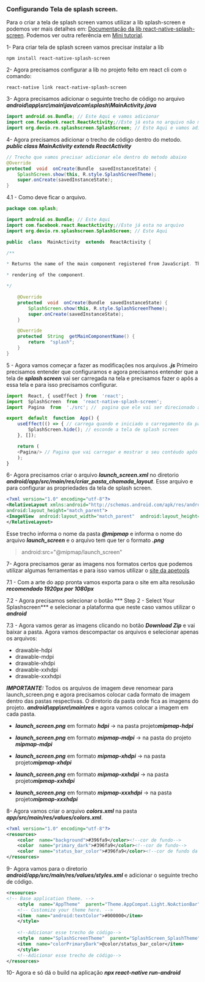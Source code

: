 ### Configurando Tela de splash screen.

Para o criar a tela de splash screen vamos utilizar a lib splash-screen e podemos ver mais detalhes em: [Documentação da lib react-native-splash-screen](https://github.com/crazycodeboy/react-native-splash-screen). Podemos ver outra referência em [Mini tutorial](https://medium.com/@willjcpower/configurando-a-splash-screen-no-react-native-cli-android-630e4255da22).

1- Para criar  tela de splash screen vamos precisar instalar a lib 
```
npm install react-native-splash-screen
```
2- Agora precisamos configurar a lib no projeto feito em react cli com o comando:
```
react-native link react-native-splash-screen
```
3- Agora precisamos adicionar o seguinte trecho de código no arquivo ***android\app\src\main\java\com\splash\MainActivity.java***

```java
import android.os.Bundle; // Este Aqui e vamos adicionar
import com.facebook.react.ReactActivity;//Este já esta no arquivo não modificar
import org.devio.rn.splashscreen.SplashScreen; // Este Aqui e vamos adicionar
```
4- Agora precisamos adicionar o trecho de código dentro do metodo. ***public  class  MainActivity  extends  ReactActivity***
```java
// Trecho que vamos precisar adicionar ele dentro do metodo abaixo
@Override
protected  void  onCreate(Bundle  savedInstanceState) {
	SplashScreen.show(this, R.style.SplashScreenTheme);
	super.onCreate(savedInstanceState);
}
```

4.1 -  Como deve ficar o arquivo.

```java
package com.splash;

import android.os.Bundle; // Este Aqui
import com.facebook.react.ReactActivity;//Este já esta no arquivo
import org.devio.rn.splashscreen.SplashScreen; // Este Aqui

public  class  MainActivity  extends  ReactActivity {

/**

* Returns the name of the main component registered from JavaScript. This is used to schedule

* rendering of the component.

*/

	@Override
	protected  void  onCreate(Bundle  savedInstanceState) {
		SplashScreen.show(this, R.style.SplashScreenTheme);
		super.onCreate(savedInstanceState);
	}

	@Override
	protected  String  getMainComponentName() {
		return  "splash";
	}
}
```
5 - Agora vamos começar a fazer as modificações nos arquivos ***.js*** Primeiro precisamos entender que configuramos e agora precisamos entender que a tela de ***splash screen*** vai ser carregada na tela e precisamos fazer o apôs a essa tela e para isso precisamos configurar.

```javascript
import  React, { useEffect } from  'react';
import  SplashScreen  from  'react-native-splash-screen';
import  Pagina  from  './src'; //  pagina que ele vai ser direcionado apos o carregamento da tela de splash screen

export  default  function  App() {
	useEffect(() => { // carrega quando e iniciado o carregamento da pagina
		SplashScreen.hide(); // esconde a tela de splash screen 
	}, []);

	return (
	<Pagina/> // Pagina que vai carregar e mostrar o seu contéudo apôs a tela de splah screen
	);
}
``` 
6- Agora precisamos criar o arquivo ***launch_screen.xml*** no diretorio ***android/app/src/main/res/criar_pasta_chamada_layout***. Esse arquivo e para configurar as propriedades da tela de splash screen.

```xml
<?xml version="1.0" encoding="utf-8"?>
<RelativeLayout xmlns:android="http://schemas.android.com/apk/res/android" android:orientation="vertical"  android:layout_width="match_parent"
android:layout_height="match_parent">
<ImageView  android:layout_width="match_parent"  android:layout_height="match_parent"  android:src="@mipmap/launch_screen"  android:scaleType="centerCrop"/>
</RelativeLayout>
```
Esse trecho informa o nome da pasta ***@mipmap*** e informa o nome do arquivo ***launch_screen*** e o arquivo tem que ter o formato ***.png***
> android:src="@mipmap/launch_screen"


7- Agora precisamos gerar as imagens nos formatos certos que podemos utilizar algumas ferramentas e para isso vamos utilizar o [site da apetools](https://apetools.webprofusion.com/#/tools/imagegorilla)  

7.1 - Com a arte do app pronta vamos exporta para o site em alta resolusão ***recomendado 1920px por 1080px*** 

7.2 - Agora precisamos selecionar o botão *** Step 2 - Select Your Splashscreen*** e selecionar a plataforma que neste caso vamos utilizar o ***android***

7.3 - Agora vamos gerar as imagens clicando no botão  ***Download Zip*** e vai baixar a pasta. Agora vamos descompactar os arquivos e selecionar apenas os arquivos:
*  drawable-hdpi 
* drawable-mdpi
* drawable-xhdpi
* drawable-xxhdpi
* drawable-xxxhdpi

***IMPORTANTE:*** Todos os arquivos de imagem deve renomear para launch_screen.png e agora precisamos colocar cada formato de imagem dentro das pastas respectivas. O diretorio da pasta onde fica as imagens do projeto. ***android\app\src\main\res*** e agora vamos colocar a imagem em cada pasta.

*  ***launch_screen.png*** em formato ***hdpi*** -> na pasta projeto***mipmap-hdpi***

*  ***launch_screen.png*** em formato ***mipmap-mdpi*** -> na pasta do projeto ***mipmap-mdpi***

* ***launch_screen.png*** em formato ***mipmap-xhdpi*** -> na pasta projeto***mipmap-xhdpi***

* ***launch_screen.png*** em formato ***mipmap-xxhdpi*** -> na pasta projeto***mipmap-xxhdpi***

* ***launch_screen.png*** em formato ***mipmap-xxxhdpi*** -> na pasta projeto***mipmap-xxxhdpi***

8- Agora vamos criar o arquivo ***colors.xml*** na pasta ***app/src/main/res/values/colors.xml***.
```xml
<?xml version="1.0" encoding="utf-8"?>
<resources>
	<color  name="background">#396fa9</color><!--cor de fundo-->
	<color  name="primary_dark">#396fa9</color><!--cor de fundo-->
	<color  name="status_bar_color">#396fa9</color><!--cor de fundo da navbar-->
</resources>
```

9- Agora vamos para o diretorio ***android/app/src/main/res/values/styles.xml***  e adicionar o seguinte trecho de código.
```xml
<resources>
<!-- Base application theme. -->
	<style  name="AppTheme"  parent="Theme.AppCompat.Light.NoActionBar">
	<!-- Customize your theme here. -->
	<item  name="android:textColor">#000000</item>
	</style>
	
	<!--Adicionar esse trecho de código-->
	<style  name="SplashScreenTheme"  parent="SplashScreen_SplashTheme">
	<item  name="colorPrimaryDark">@color/status_bar_color</item>
	</style>
	<!--Adicionar esse trecho de código-->
</resources>
```

10- Agora e só dá o build na aplicação ***npx react-native run-android***
